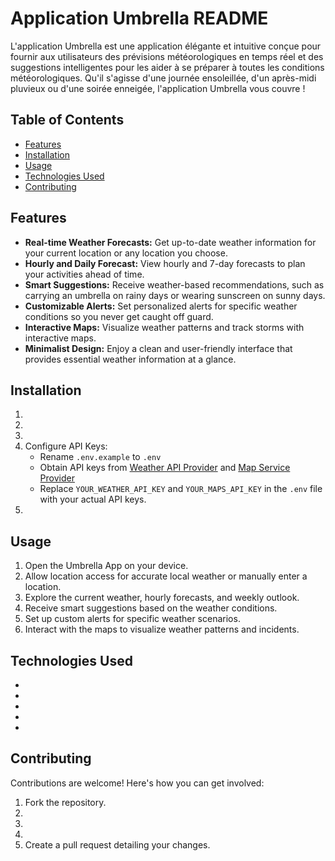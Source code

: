 # Application Umbrella README

L'application Umbrella est une application élégante et intuitive conçue pour fournir aux utilisateurs des prévisions météorologiques en temps réel et des suggestions intelligentes pour les aider à se préparer à toutes les conditions météorologiques. Qu'il s'agisse d'une journée ensoleillée, d'un après-midi pluvieux ou d'une soirée enneigée, l'application Umbrella vous couvre !

## Table of Contents

- [Features](#features)
- [Installation](#installation)
- [Usage](#usage)
- [Technologies Used](#technologies-used)
- [Contributing](#contributing)

## Features

- **Real-time Weather Forecasts:** Get up-to-date weather information for your current location or any location you choose.
- **Hourly and Daily Forecast:** View hourly and 7-day forecasts to plan your activities ahead of time.
- **Smart Suggestions:** Receive weather-based recommendations, such as carrying an umbrella on rainy days or wearing sunscreen on sunny days.
- **Customizable Alerts:** Set personalized alerts for specific weather conditions so you never get caught off guard.
- **Interactive Maps:** Visualize weather patterns and track storms with interactive maps.
- **Minimalist Design:** Enjoy a clean and user-friendly interface that provides essential weather information at a glance.

## Installation

1.
2.
3.
4. Configure API Keys:
   - Rename `.env.example` to `.env`
   - Obtain API keys from [Weather API Provider](https://weatherapi.com) and [Map Service Provider](https://mapsapi.com)
   - Replace `YOUR_WEATHER_API_KEY` and `YOUR_MAPS_API_KEY` in the `.env` file with your actual API keys.
5.

## Usage

1. Open the Umbrella App on your device.
2. Allow location access for accurate local weather or manually enter a location.
3. Explore the current weather, hourly forecasts, and weekly outlook.
4. Receive smart suggestions based on the weather conditions.
5. Set up custom alerts for specific weather scenarios.
6. Interact with the maps to visualize weather patterns and incidents.

## Technologies Used

-
-
-
-
-

## Contributing

Contributions are welcome! Here's how you can get involved:

1. Fork the repository.
2.
3.
4.
5. Create a pull request detailing your changes.
